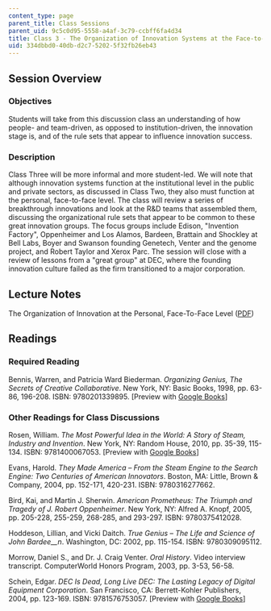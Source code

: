 ```yaml
---
content_type: page
parent_title: Class Sessions
parent_uid: 9c5c0d95-5558-a4af-3c79-ccbff6fa4d34
title: Class 3 - The Organization of Innovation Systems at the Face-to-Face Level
uid: 334dbbd0-40db-d2c7-5202-5f32fb26eb43
---
```


Session Overview
----------------

### Objectives

Students will take from this discussion class an understanding of how people- and team-driven, as opposed to institution-driven, the innovation stage is, and of the rule sets that appear to influence innovation success.

### Description

Class Three will be more informal and more student-led. We will note that although innovation systems function at the institutional level in the public and private sectors, as discussed in Class Two, they also must function at the personal, face-to-face level. The class will review a series of breakthrough innovations and look at the R&D teams that assembled them, discussing the organizational rule sets that appear to be common to these great innovation groups. The focus groups include Edison, "Invention Factory", Oppenheimer and Los Alamos, Bardeen, Brattain and Shockley at Bell Labs, Boyer and Swanson founding Genetech, Venter and the genome project, and Robert Taylor and Xerox Parc. The session will close with a review of lessons from a "great group" at DEC, where the founding innovation culture failed as the firm transitioned to a major corporation.

Lecture Notes
-------------

The Organization of Innovation at the Personal, Face-To-Face Level ([PDF](/resources/res-stp-001-science-policy-bootcamp-january-iap-2011/class-sessions/class03/MITRES_STP_001IAP11_lec03.pdf))

Readings
--------

### Required Reading

Bennis, Warren, and Patricia Ward Biederman. _Organizing Genius, The Secrets of Creative Collaborative_. New York, NY: Basic Books, 1998, pp. 63-86, 196-208. ISBN: 9780201339895. \[Preview with [Google Books](https://books.google.com/books?id=vD2CXOTvHmsC&printsec=frontcover#v=onepage&q&f=false)\]

### Other Readings for Class Discussions

Rosen, William. _The Most Powerful Idea in the World: A Story of Steam, Industry and Invention_. New York, NY: Random House, 2010, pp. 35-39, 115-134. ISBN: 9781400067053. \[Preview with [Google Books](http://books.google.com/books?id=8VMGLiwlBSEC&pg=PAfrontcover)\]

Evans, Harold. _They Made America – From the Steam Engine to the Search Engine: Two Centuries of American Innovators_. Boston, MA: Little, Brown & Company, 2004, pp. 152-171, 420-231. ISBN: 9780316277662.

Bird, Kai, and Martin J. Sherwin. _American Prometheus: The Triumph and Tragedy of J. Robert Oppenheimer_. New York, NY: Alfred A. Knopf, 2005, pp. 205-228, 255-259, 268-285, and 293-297. ISBN: 9780375412028.

Hoddeson, Lillian, and Vicki Daitch. _True Genius – The Life and Science of John Bardee__n_. Washington, DC: 2002, pp. 115-154. ISBN: 9780309095112.

Morrow, Daniel S., and Dr. J. Craig Venter. _Oral History_. Video interview transcript. ComputerWorld Honors Program, 2003, pp. 3-53, 56-58.

Schein, Edgar. _DEC Is Dead, Long Live DEC: The Lasting Legacy of Digital Equipment Corporation_. San Francisco, CA: Berrett-Kohler Publishers, 2004, pp. 123-169. ISBN: 9781576753057. \[Preview with [Google Books](http://books.google.com/books?id=gJRFXz8v0fMC&printsec=frontcover&dq=Edgar+schein+dec+is+dead+lon&source=bl&ots=F-%20_Pp4mJDc&sig=Cmr5P4IIw4Oq7IONtkgALjOp2o&hl=en&ei=ZvnnTL7gI8SclgequY2iCw&sa=X&oi=book_result&ct=result&resnum=2&sqi=2&ved=0CBwQ6AEwAQ#v=onepage&q&f=false)\]